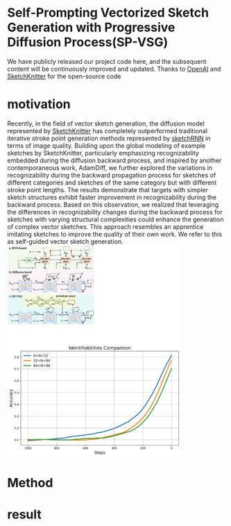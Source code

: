 # Self-Prompting Vectorized Sketch Generation with Progressive Diffusion Process(SP-VSG)
We have publicly released our project code here, and the subsequent content will be continuously improved and updated. Thanks to [OpenAI](https://github.com/openai/guided-diffusion) and [SketchKnitter](https://github.com/wangqiang9/SketchKnitter) for the open-source code
# motivation
  Recently, in the field of vector sketch generation, the diffusion model represented by [SketchKnitter](https://github.com/wangqiang9/SketchKnitter) has completely outperformed traditional iterative stroke point generation methods represented by [sketchRNN](https://magenta.tensorflow.org/sketch_rnn) in terms of image quality. Building upon the global modeling of example sketches by SketchKnitter, particularly emphasizing recognizability embedded during the diffusion backward process, and inspired by another contemporaneous work, AdamDiff, we further explored the variations in recognizability during the backward propagation process for sketches of different categories and sketches of the same category but with different stroke point lengths. The results demonstrate that targets with simpler sketch structures exhibit faster improvement in recognizability during the backward process. Based on this observation, we realized that leveraging the differences in recognizability changes during the backward process for sketches with varying structural complexities could enhance the generation of complex vector sketches. This approach resembles an apprentice imitating sketches to improve the quality of their own work. We refer to this as self-guided vector sketch generation.
  <img src="images/fig_1.pdf" alt="Comparison of Different Method Architectures." width="400">
  <img src="images/identifiability_comparison.png" alt="N represents the length of the vector sketch, while Steps denote the time steps in the diffusion model's backward process." width="400">

# Method
# result
